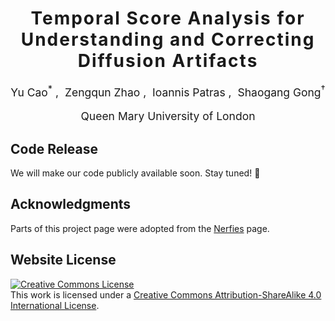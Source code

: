 <h1 align='center' style="text-align:center; font-weight:bold; font-size:2.0em;letter-spacing:2.0px;">
                Temporal Score Analysis for Understanding and Correcting Diffusion Artifacts</h1>
<p align='center' style="text-align:center;font-size:1.25em;">
    <a href="https://yucao16.github.io" target="_blank" style="text-decoration: none;">Yu Cao<sup>*</sup></a>&nbsp;,&nbsp;
    <a href="https://zengqunzhao.github.io" target="_blank" style="text-decoration: none;">Zengqun Zhao</a>&nbsp;,&nbsp;
    <a href="https://www.eecs.qmul.ac.uk/~ioannisp/" target="_blank" style="text-decoration: none;">Ioannis Patras</a>&nbsp;,&nbsp;
    <a href="https://www.eecs.qmul.ac.uk/~sgg/" target="_blank" style="text-decoration: none;">Shaogang Gong<sup>&#8224</sup></a></br>
</p>
<p align='center' style="text-align:center;font-size:1.25em;">
Queen Mary University of London<br/>
</p>


## Code Release
We will make our code publicly available soon. Stay tuned! :rocket:

## Acknowledgments
Parts of this project page were adopted from the [Nerfies](https://nerfies.github.io/) page.

## Website License
<a rel="license" href="http://creativecommons.org/licenses/by-sa/4.0/"><img alt="Creative Commons License" style="border-width:0" src="https://i.creativecommons.org/l/by-sa/4.0/88x31.png" /></a><br />This work is licensed under a <a rel="license" href="http://creativecommons.org/licenses/by-sa/4.0/">Creative Commons Attribution-ShareAlike 4.0 International License</a>.
